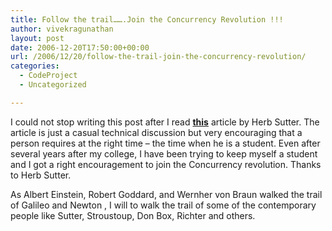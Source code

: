 ```yaml
---
title: Follow the trail…….Join the Concurrency Revolution !!!
author: vivekragunathan
layout: post
date: 2006-12-20T17:50:00+00:00
url: /2006/12/20/follow-the-trail-join-the-concurrency-revolution/
categories:
  - CodeProject
  - Uncategorized

---
```


I could not stop writing this post after I read [**this**](http://www.gotw.ca/publications/guest-ed-200609.htm) article by Herb Sutter. The article is just a casual technical discussion but very encouraging that a person requires at the right time &#8211; the time when he is a student. Even after several years after my college, I have been trying to keep myself a student and I got a right encouragement to join the Concurrency revolution. Thanks to Herb Sutter.

As Albert Einstein, Robert Goddard, and Wernher von Braun walked the trail of Galileo and Newton , I will to walk the trail of some of the contemporary people like Sutter, Stroustoup, Don Box, Richter and others.
